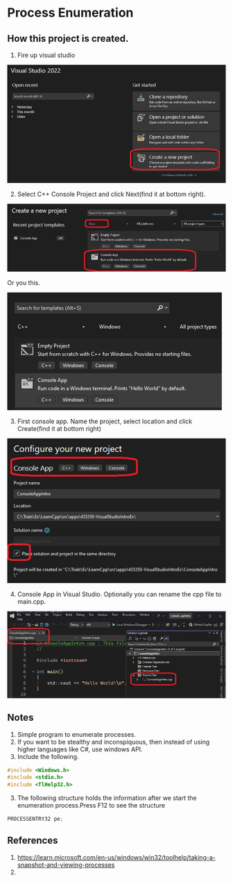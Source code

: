 # Process Enumeration

## How this project is created.
1. Fire up visual studio 

![Visual Studio Create new project](50_50_VisualStudio_CreateNewProject.jpg)

2. Select C++ Console Project and click Next(find it at bottom right).

![Cpp Console Project](51_50_CppConsoleApp.jpg)

Or you this.

![Cpp Windows Console Project](51_85_Vs_NewProj.png)

3. First console app. Name the project, select location and click Create(find it at bottom right)

![First console app](52_50_CppFirstConsoleApp.jpg)

4. Console App in Visual Studio. Optionally you can rename the cpp file to main.cpp.

![Console App in Vs](53_50_ConsoleAppInVs.jpg)

## Notes
1. Simple program to enumerate processes.
2. If you want to be stealthy and inconspiquous, then instead of using higher languages like C#, use windows API.
3. Include the following.
```cpp
#include <Windows.h>
#include <stdio.h>
#include <TlHelp32.h>
```

3. The following structure holds the information after we start the enumeration process.Press F12 to see the structure

```cpp
PROCESSENTRY32 pe;
```



## References
1. https://learn.microsoft.com/en-us/windows/win32/toolhelp/taking-a-snapshot-and-viewing-processes
2. 



